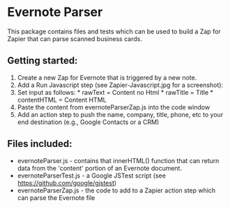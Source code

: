 # Evernote Parser

This package contains files and tests which can be used to build a Zap for Zapier that can parse scanned business cards.

## Getting started:

1. Create a new Zap for Evernote that is triggered by a new note.
2. Add a Run Javascript step (see Zapier-Javascript.jpg for a screenshot):
  1. Set input as follows:
    * rawText = Content no Html
    * rawTitle = Title
    * contentHTML = Content HTML
  2. Paste the content from evernoteParserZap.js into the code window
3. Add an action step to push the name, company, title, phone, etc to your end destination (e.g., Google Contacts or a CRM)



## Files included:

* evernoteParser.js - contains that innerHTML() function that can return data from the 'content' portion of an Evernote document.
* evernoteParserTest.js - a Google JSTest script (see https://github.com/google/gjstest)
* evernoteParserZap.js - the code to add to a Zapier action step which can parse the Evernote file

